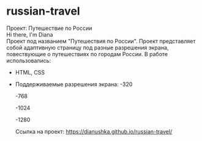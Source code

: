 # russian-travel
Проект: Путешествие по России  
Hi there, I'm Diana  
Проект под названием "Путешествия по России". 
Проект представляет собой адаптивную страницу под разные разрешения экрана, повествующие о путешествиях по городам России. 
В работе использовались:  

- HTML, CSS
- 
  Поддерживаемые разрешения экрана:
  -320
  
  -768
  
  -1024
  
  -1280
  
  
  Ссылка на проект: https://dianushka.github.io/russian-travel/
